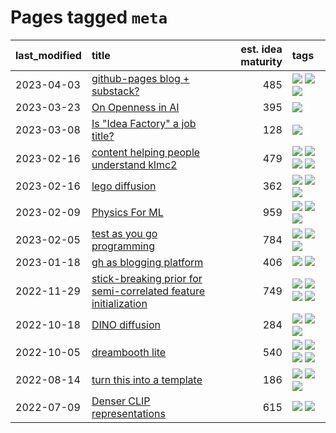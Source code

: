 # Pages tagged `meta`

|last_modified|title|est. idea maturity|tags
|:---|:---|---:|:---|
|2023-04-03|[github-pages blog + substack?](../gh-pages-blog-plus-substack.md)|485|[![](https://img.shields.io/badge/tag-meta-b6c680)](../tags/meta.md) [![](https://img.shields.io/badge/tag-tooling-4e6ea)](../tags/tooling.md) [![](https://img.shields.io/badge/tag-wip-28ab17)](../tags/wip.md)|
|2023-03-23|[On Openness in AI](../on_openness_in_ai.md)|395|[![](https://img.shields.io/badge/tag-meta-b6c680)](../tags/meta.md)|
|2023-03-08|[Is "Idea Factory" a job title?](../idea_factory.md)|128|[![](https://img.shields.io/badge/tag-meta-b6c680)](../tags/meta.md)|
|2023-02-16|[content helping people understand klmc2](../explaining_klmc2.md)|479|[![](https://img.shields.io/badge/tag-carp-8344b1)](../tags/carp.md) [![](https://img.shields.io/badge/tag-meta-b6c680)](../tags/meta.md) [![](https://img.shields.io/badge/tag-tooling-4e6ea)](../tags/tooling.md) [![](https://img.shields.io/badge/tag-wip-28ab17)](../tags/wip.md)|
|2023-02-16|[lego diffusion](../lego-diffusion.md)|362|[![](https://img.shields.io/badge/tag-completed-8f457a)](../tags/completed.md) [![](https://img.shields.io/badge/tag-meta-b6c680)](../tags/meta.md) [![](https://img.shields.io/badge/tag-wip-28ab17)](../tags/wip.md)|
|2023-02-09|[Physics For ML](../physics_for_ml.md)|959|[![](https://img.shields.io/badge/tag-meta-b6c680)](../tags/meta.md) [![](https://img.shields.io/badge/tag-tooling-4e6ea)](../tags/tooling.md) [![](https://img.shields.io/badge/tag-wip-28ab17)](../tags/wip.md)|
|2023-02-05|[test as you go programming](../adhd_test_as_you_go.md)|784|[![](https://img.shields.io/badge/tag-meta-b6c680)](../tags/meta.md) [![](https://img.shields.io/badge/tag-tooling-4e6ea)](../tags/tooling.md) [![](https://img.shields.io/badge/tag-wip-28ab17)](../tags/wip.md)|
|2023-01-18|[gh as blogging platform](../gh_as_blogging_platform.md)|406|[![](https://img.shields.io/badge/tag-meta-b6c680)](../tags/meta.md) [![](https://img.shields.io/badge/tag-tooling-4e6ea)](../tags/tooling.md)|
|2022-11-29|[stick-breaking prior for semi-correlated feature initialization](../stickbreaking-init.md)|749|[![](https://img.shields.io/badge/tag-experimental-af803c)](../tags/experimental.md) [![](https://img.shields.io/badge/tag-meta-b6c680)](../tags/meta.md) [![](https://img.shields.io/badge/tag-tooling-4e6ea)](../tags/tooling.md) [![](https://img.shields.io/badge/tag-wip-28ab17)](../tags/wip.md)|
|2022-10-18|[DINO diffusion](../DINO-diffusion.md)|284|[![](https://img.shields.io/badge/tag-experimental-af803c)](../tags/experimental.md) [![](https://img.shields.io/badge/tag-meta-b6c680)](../tags/meta.md) [![](https://img.shields.io/badge/tag-wip-28ab17)](../tags/wip.md)|
|2022-10-05|[dreambooth lite](../dreambooth-lite.md)|540|[![](https://img.shields.io/badge/tag-experimental-af803c)](../tags/experimental.md) [![](https://img.shields.io/badge/tag-meta-b6c680)](../tags/meta.md) [![](https://img.shields.io/badge/tag-tooling-4e6ea)](../tags/tooling.md) [![](https://img.shields.io/badge/tag-wip-28ab17)](../tags/wip.md)|
|2022-08-14|[turn this into a template](../benchwarmers-template.md)|186|[![](https://img.shields.io/badge/tag-meta-b6c680)](../tags/meta.md) [![](https://img.shields.io/badge/tag-tooling-4e6ea)](../tags/tooling.md) [![](https://img.shields.io/badge/tag-wip-28ab17)](../tags/wip.md)|
|2022-07-09|[Denser CLIP representations](../denser-CLIP.md)|615|[![](https://img.shields.io/badge/tag-meta-b6c680)](../tags/meta.md) [![](https://img.shields.io/badge/tag-wip-28ab17)](../tags/wip.md)|
